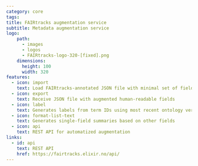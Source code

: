 ```yaml
---
category: core
tags:
title: FAIRtracks augmentation service
subtitle: Metadata augmentation service
logo:
    path:
      - images
      - logos
      - FAIRtracks-logo-320-[fixed].png
    dimensions:
      height: 100
      width: 320
features:
  - icon: import
    text: Load FAIRtracks-annotated JSON file with minimal set of fields
  - icon: export
    text: Receive JSON file with augmented human-readable fields
  - icon: label
    text: Generates labels from term IDs using most recent ontology versions
  - icon: format-list-text
    text: Generates single-field summaries based on other fields
  - icon: api
    text: REST API for automatized augmentation
links:
  - id: api
    text: REST API
    href: https://fairtracks.elixir.no/api/
---
```

